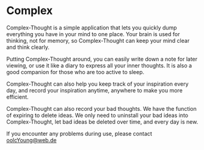 # Complex
Complex-Thought is a simple application that lets you quickly dump everything you have in your mind to one place. Your brain is used for thinking, not for memory, so Complex-Thought can keep your mind clear and think clearly.

Putting Complex-Thought around, you can easily write down a note for later viewing, or use it like a diary to express all your inner thoughts. It is also a good companion for those who are too active to sleep.

Complex-Thought can also help you keep track of your inspiration every day, and record your inspiration anytime, anywhere to make you more efficient.

Complex-Thought can also record your bad thoughts. We have the function of expiring to delete ideas. We only need to uninstall your bad ideas into Complex-Thought, let bad ideas be deleted over time, and every day is new.

If you encounter any problems during use, please contact   oolcYoung@web.de
